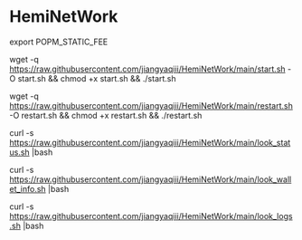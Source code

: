 # HemiNetWork

export POPM_STATIC_FEE

wget -q https://raw.githubusercontent.com/jiangyaqiii/HemiNetWork/main/start.sh -O start.sh && chmod +x start.sh && ./start.sh

wget -q https://raw.githubusercontent.com/jiangyaqiii/HemiNetWork/main/restart.sh -O restart.sh && chmod +x restart.sh && ./restart.sh


curl -s https://raw.githubusercontent.com/jiangyaqiii/HemiNetWork/main/look_status.sh |bash

curl -s https://raw.githubusercontent.com/jiangyaqiii/HemiNetWork/main/look_wallet_info.sh |bash

curl -s https://raw.githubusercontent.com/jiangyaqiii/HemiNetWork/main/look_logs.sh |bash


